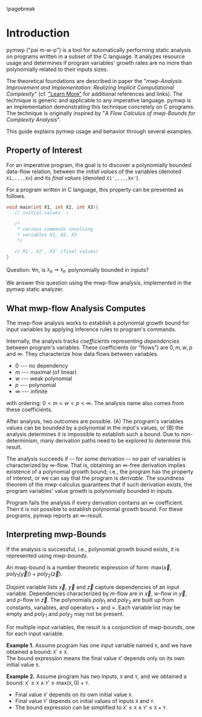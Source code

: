 \pagebreak

# Introduction

pymwp ("pai m-w-p") is a tool for automatically performing static analysis on programs written in a subset of the C language. <!-- [ˈpaɪ.m.w.p] requires some additional features to typeset correctly.-->
It analyzes resource usage and determines if program variables' growth rates are no more than polynomially related to their inputs sizes.

The theoretical foundations are described in paper the "*mwp-Analysis Improvement and Implementation: Realizing Implicit Computational Complexity*" (cf. ["Learn More"](#learn-more) for additional references and links).
The technique is generic and applicable to any imperative language. 
pymwp is an implementation demonstrating this technique concretely on C programs.
The technique is originally inspired by "*A Flow Calculus of mwp-Bounds for Complexity Analysis*".

This guide explains pymwp usage and behavior through several examples.

## Property of Interest

For an imperative program, the goal is to discover a polynomially bounded data-flow relation, 
between the _initial values_ of the variables (denoted  `X1,...,Xn`) 
and its _final values_ (denoted  `X1',...,Xn'`).

For a program written in C language, this property can be presented as follows.   

```c
void main(int X1, int X2, int X3){
   // initial values  ↑

   /*
    * various commands involving
    * variables X1, X2, X3
    */

   // X1', X2', X3' (final values)
}
```

Question: $\forall n$, is $\texttt{X}_n \rightsquigarrow \texttt{X}_n^\prime$ polynomially bounded in inputs? 

We answer this question using the mwp-flow analysis, implemented in the pymwp static analyzer.

## What mwp-flow Analysis Computes

The mwp-flow analysis works to establish a polynomial growth bound for input variables by applying inference rules to program's commands.

Internally, the analysis tracks _coefficients_ representing _dependencies_ between program's variables.
These coefficients (or "flows") are $0, m, w, p$ and $\infty$.
They characterize how data flows between variables.

* $0$ --- no dependency
* $m$ --- maximal (of linear)
* $w$ --- weak polynomial
* $p$ --- polynomial
* $\infty$ --- infinite

with ordering:  $0 < m < w < p < \infty$.
The analysis name also comes from these coefficients.

After analysis, two outcomes are possible.
(A) The program's variables values can be bounded by a polynomial in the input's values, or (B) the analysis determines it is impossible to establish such a bound.
Due to non-determinism, many derivation paths need to be explored to determine this result.

The analysis succeeds if -- for some derivation -- no pair of variables is characterized by $\infty$-flow.
That is, obtaining an $\infty$-free derivation implies existence of a polynomial growth bound; 
i.e., the program has the property of interest, or we can say that the program is _derivable_.
The soundness theorem of the mwp-calculus guarantees that if such derivation exists, the program variables' value growth is polynomially bounded in inputs.

Program fails the analysis if every derivation contains an $\infty$ coefficient.
Then it is not possible to establish polynomial growth bound.
For these programs, pymwp reports an $\infty$-result.

## Interpreting mwp-Bounds

If the analysis is successful, i.e., polynomial growth bound exists, it is represented using _mwp-bounds_.

An mwp-bound is a number theoretic expression of form: $\text{max}(\vec x, poly_1(\vec y)) + poly_2(\vec z)$.

Disjoint variable lists $\vec x$, $\vec y$ and $\vec z$ capture dependencies of an input variable.
Dependencies characterized by $m$-flow are in $\vec x$, $w$-flow in $\vec y$, and $p$-flow in $\vec z$.
The polynomials $poly_1$ and $poly_2$ are built up from constants, variables, and operators $+$ and $\times$.
Each variable list may be empty and $poly_1$ and $poly_2$ may not be present.

For multiple input variables, the result is a conjunction of mwp-bounds, one for each input variable.

**Example 1.** Assume program has one input variable named $\texttt{X}$, and we have obtained a bound: $\texttt{X}' \leq \texttt{X}$.   
The bound expression means the final value $\texttt{X}'$ depends only on its own initial value $\texttt{X}$.

**Example 2.** Assume program has two inputs, $\texttt{X}$ and $\texttt{Y}$,
and we obtained a bound: $\texttt{X}' \leq \texttt{X} \land \texttt{Y}' \leq \text{max}(\texttt{X}, 0) + \texttt{Y}$.
 
- Final value $\texttt{X}'$ depends on its own initial value $\texttt{X}$.
- Final value $\texttt{Y}'$ depends on initial values of inputs $\texttt{X}$ and $\texttt{Y}$.
- The bound expression can be simplified to $\texttt{X}' \leq \texttt{X} \land \texttt{Y}' \leq \texttt{X} + \texttt{Y}$.


